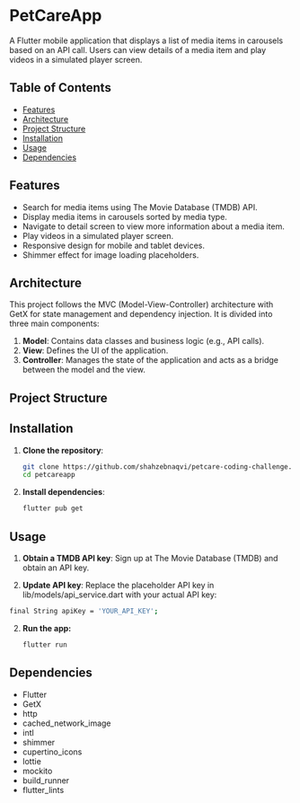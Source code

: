 # PetCareApp

A Flutter mobile application that displays a list of media items in carousels based on an API call. Users can view details of a media item and play videos in a simulated player screen.

## Table of Contents

- [Features](#features)
- [Architecture](#architecture)
- [Project Structure](#project-structure)
- [Installation](#installation)
- [Usage](#usage)
- [Dependencies](#dependencies)

## Features

- Search for media items using The Movie Database (TMDB) API.
- Display media items in carousels sorted by media type.
- Navigate to detail screen to view more information about a media item.
- Play videos in a simulated player screen.
- Responsive design for mobile and tablet devices.
- Shimmer effect for image loading placeholders.

## Architecture

This project follows the MVC (Model-View-Controller) architecture with GetX for state management and dependency injection. It is divided into three main components:

1. **Model**: Contains data classes and business logic (e.g., API calls).
2. **View**: Defines the UI of the application.
3. **Controller**: Manages the state of the application and acts as a bridge between the model and the view.

## Project Structure


## Installation

1. **Clone the repository**:
   ```sh
   git clone https://github.com/shahzebnaqvi/petcare-coding-challenge.git
   cd petcareapp
2. **Install dependencies**:
   ```sh
   flutter pub get

## Usage
1. **Obtain a TMDB API key**:
Sign up at The Movie Database (TMDB) and obtain an API key.

2. **Update API key**:
Replace the placeholder API key in lib/models/api_service.dart with your actual API key:
  ```sh
  final String apiKey = 'YOUR_API_KEY';
  ```
2. **Run the app:**
   ```sh
   flutter run
   ```

## Dependencies

- Flutter
- GetX
- http
- cached_network_image
- intl
- shimmer
- cupertino_icons
- lottie
- mockito
- build_runner
- flutter_lints

   





